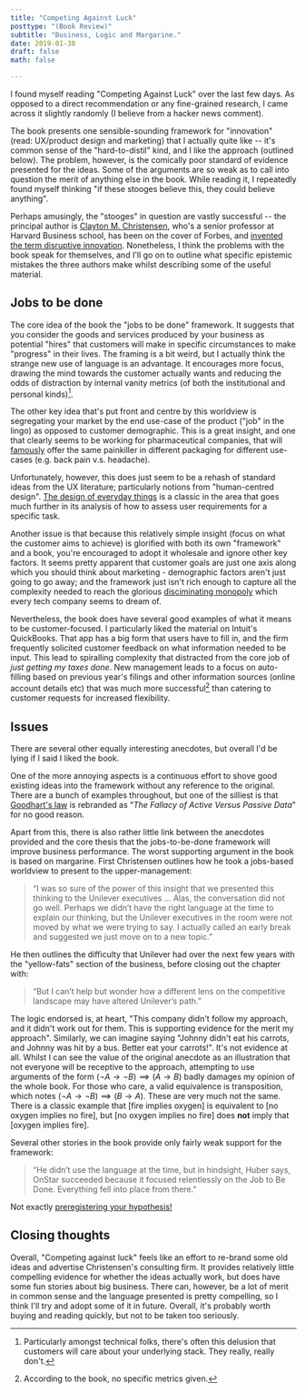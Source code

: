 ```yaml
---
title: "Competing Against Luck"
posttype: "(Book Review)"
subtitle: "Business, Logic and Margarine."
date: 2019-01-30
draft: false
math: false

---
```


I found myself reading "Competing Against Luck" over the last few days. As opposed to a direct recommendation or any fine-grained research, I came across it slightly randomly (I believe from a hacker news comment).

The book presents one sensible-sounding framework for "innovation" (read: UX/product design and marketing) that I actually quite like -- it's common sense of the "hard-to-distil" kind, and I like the approach (outlined below). The problem, however, is the comically poor standard of evidence presented for the ideas. Some of the arguments are so weak as to call into question the merit of anything else in the book. While reading it, I repeatedly found myself thinking "if these stooges believe this, they could believe anything". 

Perhaps amusingly, the "stooges" in question are vastly successful -- the principal author is [Clayton M. Christensen](https://en.wikipedia.org/wiki/Clayton_M._Christensen), who's a senior professor at Harvard Business school, has been on the cover of Forbes, and [invented the term disruptive innovation](https://en.wikipedia.org/wiki/Disruptive_innovation). Nonetheless, I think the problems with the book speak for themselves, and I'll go on to outline what specific epistemic mistakes the three authors make whilst describing some of the useful material.

## Jobs to be done

The core idea of the book the "jobs to be done" framework. It suggests that you consider the goods and services produced by your business as potential "hires" that customers will make in specific circumstances to make "progress" in their lives. The framing is a bit weird, but I actually think the strange new use of language is an advantage. It encourages more focus, drawing the mind towards the customer actually wants and reducing the odds of distraction by internal vanity metrics (of both the institutional and personal kinds)[^0]. 

The other key idea that's put front and centre by this worldview is segregating your market by the end use-case of the product ("job" in the lingo) as opposed to customer demographic. This is a great insight, and one that clearly seems to be working for pharmaceutical companies, that will [famously](https://www.bbc.co.uk/news/magazine-35091242) offer the same painkiller in different packaging for different use-cases (e.g. back pain v.s. headache). 

Unfortunately, however, this does just seem to be a rehash of standard ideas from the UX literature; particularly notions from "human-centred design". [The design of everyday things](https://en.wikipedia.org/wiki/The_Design_of_Everyday_Things) is a classic in the area that goes much further in its analysis of how to assess user requirements for a specific task.

Another issue is that because this relatively simple insight (focus on what the customer aims to achieve) is glorified with both its own "framework" and a book, you're encouraged to adopt it wholesale and ignore other key factors. It seems pretty apparent that customer goals are just one axis along which you should think about marketing - demographic factors aren't just going to go away; and the framework just isn't rich enough to capture all the complexity needed to reach the glorious [disciminating monopoly](https://www.investopedia.com/terms/d/discriminating-monopoly.asp) which every tech company seems to dream of.

Nevertheless, the book does have several good examples of what it means to be customer-focused. I particularly liked the material on Intuit's QuickBooks. That app has a big form that users have to fill in, and the firm frequently solicited customer feedback on what information needed to be input. This lead to spiralling complexity that distracted from the core job of *just getting my taxes done*. New management leads to a focus on auto-filling based on previous year's filings and other information sources (online account details etc) that was much more successful[^1] than catering to customer requests for increased flexibility.

## Issues

There are several other equally interesting anecdotes, but overall I'd be lying if I said I liked the book.

One of the more annoying aspects is a continuous effort to shove good existing ideas into the framework without any reference to the original. There are a bunch of examples throughout, but one of the silliest is that [Goodhart's law](https://en.wikipedia.org/wiki/Goodhart%27s_law) is rebranded as “*The Fallacy of Active Versus Passive Data*" for no good reason.

Apart from this, there is also rather little link between the anecdotes provided and the core thesis that the jobs-to-be-done framework will improve business performance. The worst supporting argument in the book is based on margarine. First Christensen outlines how he took a jobs-based worldview to present to the upper-management:

> “I was so sure of the power of this insight that we presented this thinking to the Unilever executives ...
> Alas, the conversation did not go well. Perhaps we didn’t have the right language at the time to explain our thinking, but the Unilever executives in the room were not moved by what we were trying to say. I actually called an early break and suggested we just move on to a new topic.”

He then outlines the difficulty that Unilever had over the next few years with the "yellow-fats" section of the business, before closing out the chapter with:

> “But I can’t help but wonder how a different lens on the competitive landscape may have altered Unilever’s path.”

The logic endorsed is, at heart, "This company didn't follow my approach, and it didn't work out for them. This is supporting evidence for the merit my approach". Similarly, we can imagine saying "Johnny didn't eat his carrots, and Johnny was hit by a bus. Better eat your carrots!". It's not evidence at all. Whilst I can see the value of the original anecdote as an illustration that not everyone will be receptive to the approach, attempting to use arguments of the form $\left( \neg A \rightarrow \neg B \right) \implies  (A \rightarrow B)$ badly damages my opinion of the whole book. For those who care, a valid equivalence is transposition, which notes $\left( \neg A \rightarrow \neg B \right) \implies  (B \rightarrow A)$. These are very much not the same. There is a classic example that [fire implies oxygen] is equivalent to [no oxygen implies no fire], but [no oxygen implies no fire] does **not** imply that [oxygen implies fire].

Several other stories in the book provide only fairly weak support for the framework:

> “He didn’t use the language at the time, but in hindsight, Huber says, OnStar succeeded because it focused relentlessly on the Job to Be Done. Everything fell into place from there."

Not exactly [preregistering your hypothesis!](http://www.sciencemag.org/news/2018/09/more-and-more-scientists-are-preregistering-their-studies-should-you)

## Closing thoughts

Overall, "Competing against luck" feels like an effort to re-brand some old ideas and advertise Christensen's consulting firm. It provides relatively little compelling evidence for whether the ideas actually work, but does have some fun stories about big business. There can, however, be a lot of merit in common sense and the language presented is pretty compelling, so I think I'll try and adopt some of it in future. Overall, it's probably worth buying and reading quickly, but not to be taken too seriously.

[^0]: Particularly amongst technical folks, there's often this delusion that customers will care about your underlying stack. They really, really don't. 
[^1]: According to the book, no specific metrics given.